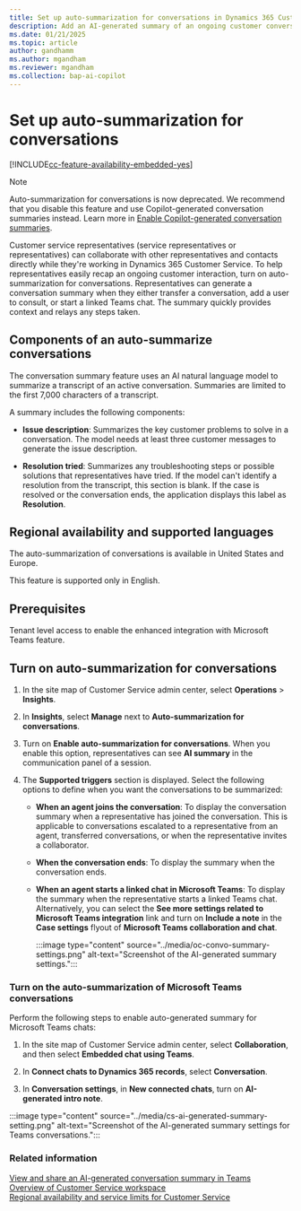 ```yaml
---
title: Set up auto-summarization for conversations in Dynamics 365 Customer Service
description: Add an AI-generated summary of an ongoing customer conversation in Dynamics 365 Customer Service.
ms.date: 01/21/2025
ms.topic: article
author: gandhamm 
ms.author: mgandham
ms.reviewer: mgandham
ms.collection: bap-ai-copilot
---
```


# Set up auto-summarization for conversations

[!INCLUDE[cc-feature-availability-embedded-yes](../../includes/cc-feature-availability-embedded-yes.md)]

> [!NOTE]
> Auto-summarization for conversations is now deprecated. We recommend that you disable this feature and use Copilot-generated conversation summaries instead. Learn more in [Enable Copilot-generated conversation summaries](/dynamics365/contact-center/use/copilot-summarize-conversations#view-a-conversation-summary).
  

Customer service representatives (service representatives or representatives) can collaborate with other representatives and contacts directly while they're working in Dynamics 365 Customer Service. To help representatives easily recap an ongoing customer interaction, turn on auto-summarization for conversations. Representatives can generate a conversation summary when they either transfer a conversation, add a user to consult, or start a linked Teams chat. The summary quickly provides context and relays any steps taken.

## Components of an auto-summarize conversations

The conversation summary feature uses an AI natural language model to summarize a transcript of an active conversation. Summaries are limited to the first 7,000 characters of a transcript.

A summary includes the following components:

- **Issue description**: Summarizes the key customer problems to solve in a conversation. The model needs at least three customer messages to generate the issue description.

- **Resolution tried**: Summarizes any troubleshooting steps or possible solutions that representatives have tried. If the model can't identify a resolution from the transcript, this section is blank. If the case is resolved or the conversation ends, the application displays this label as **Resolution**.

## Regional availability and supported languages

The auto-summarization of conversations is available in United States and Europe.

This feature is supported only in English.


## Prerequisites

Tenant level access to enable the enhanced integration with Microsoft Teams feature.

## Turn on auto-summarization for conversations

1. In the site map of Customer Service admin center, select **Operations** > **Insights**.

1. In **Insights**, select **Manage** next to **Auto-summarization for conversations**.

1. Turn on **Enable auto-summarization for conversations**. When you enable this option, representatives can see **AI summary**  in the communication panel of a session.

1. The **Supported triggers** section is displayed. Select the following options to define when you want the conversations to be summarized:
  
   - **When an agent joins the conversation**: To display the conversation summary when a representative has joined the conversation. This is applicable to conversations escalated to a representative from an agent, transferred conversations, or when the representative invites a collaborator.
   - **When the conversation ends**: To display the summary when the conversation ends.
   - **When an agent starts a linked chat in Microsoft Teams**: To display the summary when the representative starts a linked Teams chat. Alternatively, you can select the **See more settings related to Microsoft Teams integration** link and turn on **Include a note** in the **Case settings** flyout of **Microsoft Teams collaboration and chat**.
   
        :::image type="content" source="../media/oc-convo-summary-settings.png" alt-text="Screenshot of the AI-generated summary settings.":::

### Turn on the auto-summarization of Microsoft Teams conversations

Perform the following steps to enable auto-generated summary for Microsoft Teams chats:

1. In the site map of Customer Service admin center, select **Collaboration**, and then select **Embedded chat using Teams**.

1. In **Connect chats to Dynamics 365 records**, select **Conversation**.

1. In **Conversation settings**, in **New connected chats**, turn on **AI-generated intro note**.

:::image type="content" source="../media/cs-ai-generated-summary-setting.png" alt-text="Screenshot of the AI-generated summary settings for Teams conversations.":::


### Related information

[View and share an AI-generated conversation summary in Teams](../use/cs-ai-generated-summary.md)<br>
[Overview of Customer Service workspace](../implement/csw-overview.md)  
[Regional availability and service limits for Customer Service](cs-region-availability-service-limits.md)

